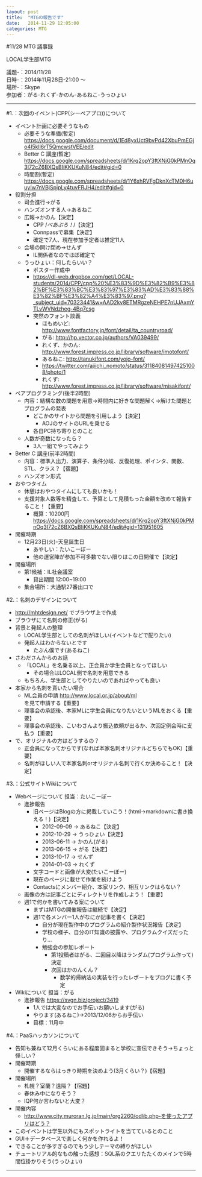 ```yaml
---
layout: post
title:  "MTGの報告です"
date:   2014-11-29 12:05:00
categories: MTG
---
```


#11/28 MTG 議事録

LOCAL学生部MTG　　

議題-：2014/11/28  
日時-：2014年11月28日-21:00 ～  
場所-：Skype  
参加者：がる-れくず-かのん-あるねこ-うっひょい  

----------------------------------------------------------------------
#1.：次回のイベント(CPP(シーペアプロ))について
- イベント計画に必要そうなもの
    - 必要そうな準備(暫定) https://docs.google.com/document/d/1Ed8yxUct9bvPd42XbuPmEGjo4I5kll6rT5QmcwstVEE/edit
    - Better C 講座(暫定) https://docs.google.com/spreadsheets/d/1Krq2opY3ftXNjG0kPMnOq3I72cZ6BXQsBIiKKUKuN84/edit#gid=0
    - 時間割(暫定) https://docs.google.com/spreadsheets/d/1Y6xhRVFgDknXcTM0H6uuyIw7nVBjSpjpLy4tuvFRJH4/edit#gid=0
- 役割分担
    - 司会進行→がる
    - ハンズオンする人→あるねこ
    - 広報→かのん【決定】
        - CPP /*ぺあぷろ！*/【決定】
        - Connpassで募集【決定】
        - 確定で7人、現在参加予定者は推定11人
    - 会場の開け閉め→せんず
        - IL関係者なのでほぼ確定で
    - うっひょい：何したらいい？
        - ポスター作成中
        - https://dl-web.dropbox.com/get/LOCAL-students/2014/CPP/cpp%20%E3%83%9D%E3%82%B9%E3%82%BF%E3%83%BC%E3%83%97%E3%83%AD%E3%83%88%E3%82%BF%E3%82%A4%E3%83%97.png?_subject_uid=70323441&w=AAD2kv8ETMRgzeNEHPE7nUJAxmYTLvWVNdzheg-4Bq7csg
        - 突然のフォント談義
            - ほもめいど: http://www.fontfactory.jp/font/detail/ta_countryroad/
            - がる: http://hp.vector.co.jp/authors/VA039499/
            - れくず、かのん: http://www.forest.impress.co.jp/library/software/imotofont/
            - あるねこ: http://tanukifont.com/yojo-font/
            - https://twitter.com/ajiichi_nomoto/status/311840814974251008/photo/1
            - れくず: http://www.forest.impress.co.jp/library/software/misakifont/
- ペアプログラミング(後半2時間)
    - 内容：結構な数の問題を用意→時間内に好きな問題解く→解けた問題とプログラムの発表
        - どこかのサイトから問題を引用しよう【決定】
            - AOJのサイトのURLを乗せる
        - 各自PC持ち寄りとのこと
    - 人数が奇数になったら？
        - 3人一組でやってみよう
- Better C 講座(前半2時間)
    - 内容：標準入出力、演算子、条件分岐、反復処理、ポインタ、関数、STL、クラス？【宿題】
    - ハンズオン形式
- おやつタイム
    - 休憩はおやつタイムにしても良いかも！
    - 支援対象人数等を精査して、予算として見積もった金額を改めて報告すること！【重要】
        - 概算：10200円 https://docs.google.com/spreadsheets/d/1Krq2opY3ftXNjG0kPMnOq3I72cZ6BXQsBIiKKUKuN84/edit#gid=131951605
- 開催時期
    - 12月23日(火)-天皇誕生日
        - あやしい：たいこーぼー
        - 他の運営陣が参加不可多数でない限りはこの日開催で【決定】
- 開催場所
    - 第1候補：IL社会議室
        - 貸出期間 12:00~19:00
    - 集合場所：大通駅27番出口で


#2.：名刺のデザインについて
- http://mhtdesign.net/ でブラウザ上で作成
- ブラウザにて名刺の修正(がる)
- 背景と発起人の整理
    - LOCAL学生部としての名刺がほしい(イベントなどで配りたい)
    - 発起人はわからないとです
        - たぶん僕です(あるねこ)
- さわださんからのお話
    - 「LOCAL」を名乗る以上、正会員か学生会員となってほしい
        - その場合はLOCAL側で名刺を用意できる
    - もちろん、学生部としてやりたいのであればやっても良い
- 本家から名刺を貰いたい場合
    - ML会員の申請 http://www.local.or.jp/about/ml を見て申請する【重要】
    - 理事会の承認後、本家MLに学生会員になりたいというMLをおくる【重要】
    - 理事会の承認後、こいわさんより振込依頼が出るか、次回定例会時に支払う【重要】
- で、オリジナルの方はどうするの？
    - 正会員になってからです(なれば本家名刺オリジナルどちらでもOK)【重要】
    - 名刺がほしい人で本家名刺orオリジナル名刺で行くか決めること！【決定】


#3.：公式サイトWikiについて
- Webページについて 担当：たいこーぼー
    - 進捗報告
        - 旧ページはBlogの方に掲載していこう！(html→markdownに書き換える！)【決定】
            - 2012-09-09 -> あるねこ【決定】
            - 2012-10-29 -> うっひょい【決定】
            - 2013-06-11 -> かのん(がる)
            - 2013-06-15 -> がる【決定】
            - 2013-10-17 -> せんず
            - 2014-01-03 -> れくず
        - 文字コードと画像が大変(たいこーぼー)
        - 現在のページに載せて作業を続けよう
        - Contactsにメンバー紹介、本家リンク、相互リンクはらない？
    - 画像の方は記事ごとにディレクトリを作成しよう！【重要】
    - 週1で何かを書いてみる案について
        - まずはMTGの開催報告は継続で【決定】
        - 週1で各メンバー1人がなにか記事を書く【決定】
            - 自分が現在製作中のプログラムの紹介製作状況報告【決定】
            - 学校の様子、自分のIT知識の披露や、プログラムクイズだったり…
            - 勉強会の参加レポート
                - 第1投稿者はがる、二回目以降はランダム(プログラム作って)決定
                - 次回はかのんくん？
                    - 数学的帰納法の実装を行ったレポートをブログに書く予定
- Wikiについて 担当：がる
    - 進捗報告 https://svgn.biz/project/3419
        - 1人では大変なのでお手伝いお願いします(がる)
        - やります(あるねこ)→2013/12/06からお手伝い
        - 目標：11月中


#4.：PaaSハッカソンについて
- 告知も兼ねて12月くらいにある程度固まると学校に宣伝できそう→ちょっと怪しい？
- 開催時期
    - 開催するならはっきり時期を決めよう(3月くらい？)【宿題】
- 開催場所
    - 札幌？室蘭？遠隔？【宿題】
    - 春休み中になりそう？
    - IQP何か言わないと大変？
- 開催内容
    - http://www.city.muroran.lg.jp/main/org2260/odlib.php-を使ったアプリはどう？
- このイベントは学生以外にもスポットライトを当てているとのこと
- GUI＋データベースで楽しく何かを作れるよ！
- できることが多すぎるのでもう少しテーマの縛りがほしい
- チュートリアル的なもの触った感想：SQL系のクエリたたくのメインで5時間位掛かりそう(うっひょい)
---------------------------------------------------------------------
